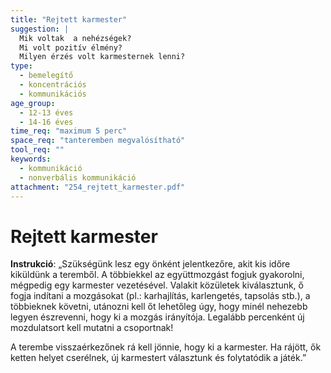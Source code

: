 ```yaml
---
title: "Rejtett karmester"
suggestion: | 
  Mik voltak  a nehézségek?
  Mi volt pozitív élmény?
  Milyen érzés volt karmesternek lenni?
type:
  - bemelegítő
  - koncentrációs
  - kommunikációs
age_group:
  - 12-13 éves
  - 14-16 éves
time_req: "maximum 5 perc"
space_req: "tanteremben megvalósítható"
tool_req: ""
keywords: 
  - kommunikáció
  - nonverbális kommunikáció
attachment: "254_rejtett_karmester.pdf"
---
```


# Rejtett karmester

**Instrukció**: „Szükségünk lesz egy önként jelentkezőre, akit kis időre kiküldünk a teremből. A többiekkel az együttmozgást fogjuk gyakorolni, mégpedig egy karmester vezetésével. Valakit közületek kiválasztunk, ő fogja indítani a mozgásokat (pl.: karhajlítás, karlengetés, tapsolás stb.), a többieknek követni, utánozni kell őt lehetőleg úgy, hogy minél nehezebb legyen észrevenni, hogy ki a mozgás irányítója. Legalább percenként új mozdulatsort kell mutatni a csoportnak!

A terembe visszaérkezőnek rá kell jönnie, hogy ki a karmester. Ha rájött, ők ketten helyet cserélnek, új karmestert választunk és folytatódik a játék.”
  
  
